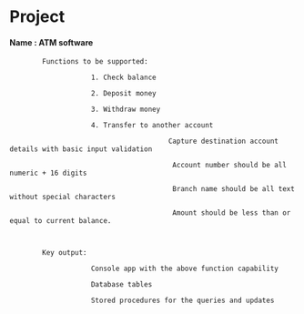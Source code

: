#
#     Project

#### Name : ATM software

            Functions to be supported:

                        1. Check balance

                        2. Deposit money

                        3. Withdraw money

                        4. Transfer to another account

                                           Capture destination account details with basic input validation

                                            Account number should be all numeric + 16 digits

                                            Branch name should be all text without special characters

                                            Amount should be less than or equal to current balance.

                                                           

            Key output:

                        Console app with the above function capability

                        Database tables

                        Stored procedures for the queries and updates
